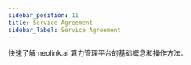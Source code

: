 ```yaml
---
sidebar_position: 11
title: Service Agreement
sidebar_label: Service Agreement
---
```


快速了解 neolink.ai 算力管理平台的基础概念和操作方法。
